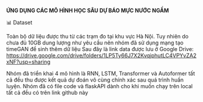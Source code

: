 **ỨNG DỤNG CÁC MÔ HÌNH HỌC SÂU DỰ BÁO MỰC NƯỚC NGẦM**

📊 Dataset


Toàn bộ dữ liệu được thu từ các trạm đo tại khu vực Hà Nội. Tuy nhiên do chưa đủ 10GB dung lượng như yêu cầu
nên nhóm đã sử dụng mạng tạo timeGAN để sinh thêm dữ liệu
Sau đây là link data được lưu ở Google Drive: https://drive.google.com/drive/folders/1LP5Ty66J7X2KvqjphutLC4VPYvZA2xNF?usp=sharing

Nhóm đã triển khai 4 mô hình là RNN, LSTM, Transformer và Autoformer tất cả đều thu được kết quả dự đoán vô cùng chính xác sau 
quá trình huấn luyện. Nhóm đã có file code và flaskAPI dành cho khi muốn chạy trên local tất cả đều có trên link github này
